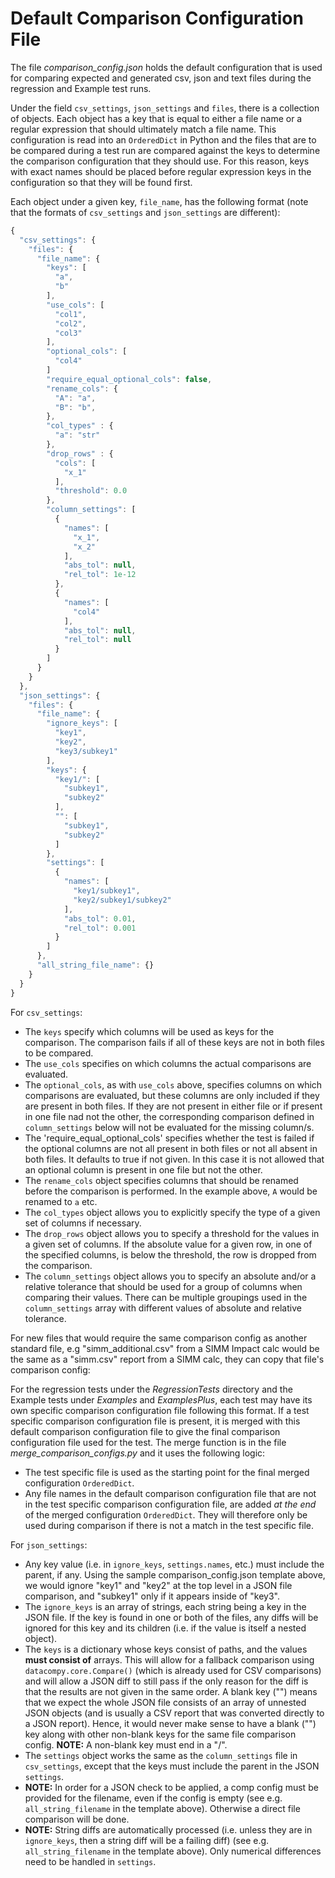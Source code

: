 # Default Comparison Configuration File

The file *comparison_config.json* holds the default configuration that is used for comparing expected and generated csv, json and text files during the regression and Example test runs.

Under the field `csv_settings`, `json_settings` and `files`, there is a collection of objects. Each object has a key that is equal to either a file name or a regular expression that should ultimately match a file name. This configuration is read into an `OrderedDict` in Python and the files that are to be compared during a test run are compared against the keys to determine the comparison configuration that they should use. For this reason, keys with exact names should be placed before regular expression keys in the configuration so that they will be found first.

Each object under a given key, `file_name`, has the following format (note that the formats of `csv_settings` and `json_settings` are different):
  ```js
  {
    "csv_settings": {
      "files": {
        "file_name": {
          "keys": [
            "a",
            "b"
          ],
          "use_cols": [
            "col1",
            "col2",
            "col3"
          ],
          "optional_cols": [
            "col4"
          ]
          "require_equal_optional_cols": false,
          "rename_cols": {
            "A": "a",
            "B": "b",
          },
          "col_types" : {
            "a": "str"
          },
          "drop_rows" : {
            "cols": [
              "x_1"
            ],
            "threshold": 0.0
          },
          "column_settings": [
            {
              "names": [
                "x_1",
                "x_2"
              ],
              "abs_tol": null,
              "rel_tol": 1e-12
            },
            {
              "names": [
                "col4"
              ],
              "abs_tol": null,
              "rel_tol": null
            }
          ]
        }
      }
    },
    "json_settings": {
      "files": {
        "file_name": {
          "ignore_keys": [
            "key1",
            "key2",
            "key3/subkey1"
          ],
          "keys": {
            "key1/": [
              "subkey1",
              "subkey2"
            ],
            "": [
              "subkey1",
              "subkey2"
            ]
          },
          "settings": [
            {
              "names": [
                "key1/subkey1",
                "key2/subkey1/subkey2"
              ],
              "abs_tol": 0.01,
              "rel_tol": 0.001
            }
          ]
        },
        "all_string_file_name": {}
      }
    }
  }
  ```

For `csv_settings`:
  - The `keys` specify which columns will be used as keys for the comparison. The comparison fails if all of these keys are not in both files to be compared.
  - The `use_cols` specifies on which columns the actual comparisons are evaluated.
  - The `optional_cols`, as with `use_cols` above, specifies columns on which comparisons are evaluated, but these columns are only included if they are present in both files. If they are not present in either file or if present in one file nad not the other, the corresponding comparison defined in `column_settings` below will not be evaluated for the missing column/s.
  - The 'require_equal_optional_cols' specifies whether the test is failed if the optional columns are not all present in both files or not all absent in both files. It defaults to true if not given. In this case it is not allowed that an optional column is present in one file but not the other.
  - The `rename_cols` object specifies columns that should be renamed before the comparison is performed. In the example above, `A` would be renamed to `a` etc.
  - The `col_types` object allows you to explicitly specify the type of a given set of columns if necessary.
  - The `drop_rows` object allows you to specify a threshold for the values in a given set of columns. If the absolute value for a given row, in one of the specified columns, is below the threshold, the row is dropped from the comparison.
  - The `column_settings` object allows you to specify an absolute and/or a relative tolerance that should be used for a group of columns when comparing their values. There can be multiple groupings used in the `column_settings` array with different values of absolute and relative tolerance.

  For new files that would require the same comparison config as another standard file, e.g "simm_additional.csv" from a SIMM Impact calc would be the same as a "simm.csv" report from a SIMM calc, they can copy that file's comparison config:

  For the regression tests under the *RegressionTests* directory and the Example tests under *Examples* and *ExamplesPlus*, each test may have its own specific comparison configuration file following this format. If a test specific comparison configuration file is present, it is merged with this default comparison configuration file to give the final comparison configuration file used for the test. The merge function is in the file *merge_comparison_configs.py* and it uses the following logic:
  - The test specific file is used as the starting point for the final merged configuration `OrderedDict`.
  - Any file names in the default comparison configuration file that are not in the test specific comparison configuration file, are added *at the end* of the merged configuration `OrderedDict`. They will therefore only be used during comparison if there is not a match in the test specific file.

For `json_settings`:
  - Any key value (i.e. in `ignore_keys`, `settings.names`, etc.) must include the parent, if any. Using the sample comparison_config.json template above, we would ignore "key1" and "key2" at the top level in a JSON file comparison, and "subkey1" only if it appears inside of "key3".
  - The `ignore_keys` is an array of strings, each string being a key in the JSON file. If the key is found in one or both of the files, any diffs will be ignored for this key and its children (i.e. if the value is itself a nested object).
  - The `keys` is a dictionary whose keys consist of paths, and the values **must consist of** arrays. This will allow for a fallback comparison using `datacompy.core.Compare()` (which is already used for CSV comparisons) and will allow a JSON diff to still pass if the only reason for the diff is that the results are not given in the same order. A blank key ("") means that we expect the whole JSON file consists of an array of unnested JSON objects (and is usually a CSV report that was converted directly to a JSON report). Hence, it would never make sense to have a blank ("") key along with other non-blank keys for the same file comparison config. **NOTE:** A non-blank key must end in a "/".
  - The `settings` object works the same as the `column_settings` file in `csv_settings`, except that the keys must include the parent in the JSON `settings`.
  - **NOTE:** In order for a JSON check to be applied, a comp config must be provided for the filename, even if the config is empty (see e.g. `all_string_filename` in the template above). Otherwise a direct file comparison will be done.
  - **NOTE:** String diffs are automatically processed (i.e. unless they are in `ignore_keys`, then a string diff will be a failing diff) (see e.g. `all_string_filename` in the template above). Only numerical differences need to be handled in `settings`.

